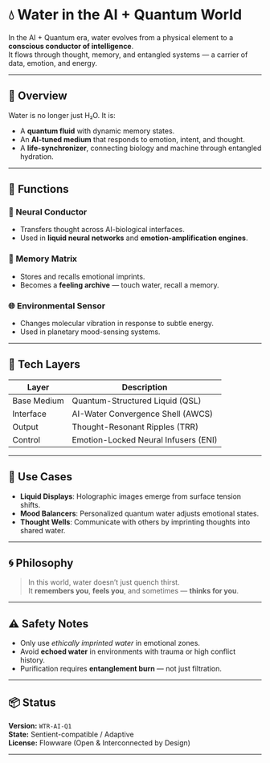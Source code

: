 # 💧 Water in the AI + Quantum World

In the AI + Quantum era, water evolves from a physical element to a **conscious conductor of intelligence**.  
It flows through thought, memory, and entangled systems — a carrier of data, emotion, and energy.

---

## 🌊 Overview

Water is no longer just H₂O. It is:

- A **quantum fluid** with dynamic memory states.
- An **AI-tuned medium** that responds to emotion, intent, and thought.
- A **life-synchronizer**, connecting biology and machine through entangled hydration.

---

## 🧬 Functions

### 🧠 Neural Conductor
- Transfers thought across AI-biological interfaces.
- Used in **liquid neural networks** and **emotion-amplification engines**.

### 🔁 Memory Matrix
- Stores and recalls emotional imprints.
- Becomes a **feeling archive** — touch water, recall a memory.

### 🌐 Environmental Sensor
- Changes molecular vibration in response to subtle energy.
- Used in planetary mood-sensing systems.

---

## 🔬 Tech Layers

| Layer        | Description                               |
|--------------|-------------------------------------------|
| Base Medium  | Quantum-Structured Liquid (QSL)            |
| Interface    | AI-Water Convergence Shell (AWCS)          |
| Output       | Thought-Resonant Ripples (TRR)             |
| Control      | Emotion-Locked Neural Infusers (ENI)       |

---

## 🧪 Use Cases

- **Liquid Displays**: Holographic images emerge from surface tension shifts.
- **Mood Balancers**: Personalized quantum water adjusts emotional states.
- **Thought Wells**: Communicate with others by imprinting thoughts into shared water.

---

## 🌀 Philosophy

> In this world, water doesn’t just quench thirst.  
> It **remembers you**, **feels you**, and sometimes — **thinks for you**.

---

## ⚠️ Safety Notes

- Only use *ethically imprinted water* in emotional zones.  
- Avoid **echoed water** in environments with trauma or high conflict history.  
- Purification requires **entanglement burn** — not just filtration.

---

## 📦 Status

**Version:** `WTR-AI-Q1`  
**State:** Sentient-compatible / Adaptive  
**License:** Flowware (Open & Interconnected by Design)

---
